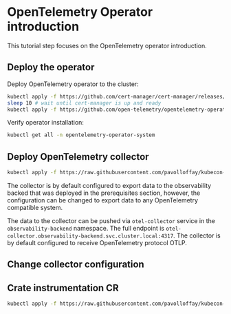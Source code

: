 # OpenTelemetry Operator introduction

This tutorial step focuses on the OpenTelemetry operator introduction.

## Deploy the operator

Deploy OpenTelemetry operator to the cluster:

```bash
kubectl apply -f https://github.com/cert-manager/cert-manager/releases/download/v1.11.0/cert-manager.yaml
sleep 10 # wait until cert-manager is up and ready
kubectl apply -f https://github.com/open-telemetry/opentelemetry-operator/releases/download/v0.74.0/opentelemetry-operator.yaml
```

Verify operator installation:

```bash
kubectl get all -n opentelemetry-operator-system
```

## Deploy OpenTelemetry collector

```bash
kubectl apply -f https://raw.githubusercontent.com/pavolloffay/kubecon-eu-2023-opentelemetry-kubernetes-tutorial/main/backend/02-collector.yaml
```

The collector is by default configured to export data to the observability backed that was deployed in the prerequisites section, however, the configuration can be changed to export data to any OpenTelemetry compatible system.

The data to the collector can be pushed via `otel-collector` service in the `observability-backend` namespace. The full endpoint is `otel-collector.observability-backend.svc.cluster.local:4317`. The collector is by default configured to receive OpenTelemetry protocol OTLP.

## Change collector configuration 

## Crate instrumentation CR

```bash
kubectl apply -f https://raw.githubusercontent.com/pavolloffay/kubecon-eu-2023-opentelemetry-kubernetes-tutorial/main/app/instrumentation.yaml
```
